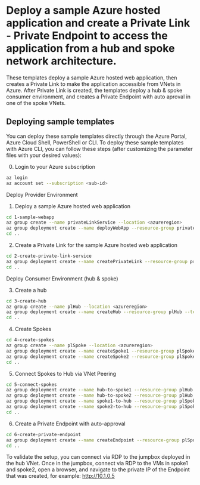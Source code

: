 # Deploy a sample Azure hosted application and create a Private Link - Private Endpoint to access the application from a hub and spoke network architecture.

These templates deploy a sample Azure hosted web application, then creates a Private Link to make the application accessible from VNets in Azure. After Private Link is created, the templates deploy a hub & spoke consumer environment, and creates a Private Endpoint with auto aproval in one of the spoke VNets.

## Deploying sample templates

You can deploy these sample templates directly through the Azure Portal, Azure Cloud Shell, PowerShell or CLI. To deploy these sample templates with Azure CLI, you can follow these steps (after customizing the parameter files with your desired values):

0) Login to your Azure subscription
```bash
az login
az account set --subscription <sub-id>
```
Deploy Provider Environment

1) Deploy a sample Azure hosted web application
```bash
cd 1-sample-webapp
az group create --name privateLinkService --location <azureregion>
az group deployment create --name deployWebApp --resource-group privateLinkService --template-file azuredeploy.json --parameters @azuredeploy.parameters.json
cd ..
```

2) Create a Private Link for the sample Azure hosted web application
```bash
cd 2-create-private-link-service
az group deployment create --name createPrivateLink --resource-group privateLinkService --template-file azuredeploy.json --parameters @azuredeploy.parameters.json
cd ..
```
Deploy Consumer Environment (hub & spoke)

3) Create a hub
```bash
cd 3-create-hub
az group create --name plHub --location <azureregion>
az group deployment create --name createHub --resource-group plHub --template-file azuredeploy.json --parameters @azuredeploy.parameters.json
cd ..
```

4) Create Spokes
```bash
cd 4-create-spokes
az group create --name plSpoke --location <azureregion>
az group deployment create --name createSpoke1 --resource-group plSpoke --template-file azuredeploy.json --parameters @azuredeploy1.parameters.json
az group deployment create --name createSpoke2 --resource-group plSpoke --template-file azuredeploy.json --parameters @azuredeploy2.parameters.json
cd ..
```

5) Connect Spokes to Hub via VNet Peering
```bash
cd 5-connect-spokes
az group deployment create --name hub-to-spoke1 --resource-group plHub --template-file azuredeploy.json --parameters @azuredeploy1.parameters.json
az group deployment create --name hub-to-spoke2 --resource-group plHub --template-file azuredeploy.json --parameters @azuredeploy2.parameters.json
az group deployment create --name spoke1-to-hub --resource-group plSpoke --template-file azuredeploy.json --parameters @azuredeploy3.parameters.json
az group deployment create --name spoke2-to-hub --resource-group plSpoke --template-file azuredeploy.json --parameters @azuredeploy4.parameters.json
cd ..
```

6) Create a Private Endpoint with auto-approval
```bash
cd 6-create-private-endpoint
az group deployment create --name createEndpoint --resource-group plSpoke --template-file azuredeploy.json --parameters @azuredeploy.parameters.json
cd ..
```

To validate the setup, you can connect via RDP to the jumpbox deployed in the hub VNet. Once in the jumpbox, connect via RDP to the VMs in spoke1 and spoke2, open a browser, and navigate to the private IP of the Endpoint that was created, for example: http://10.1.0.5
